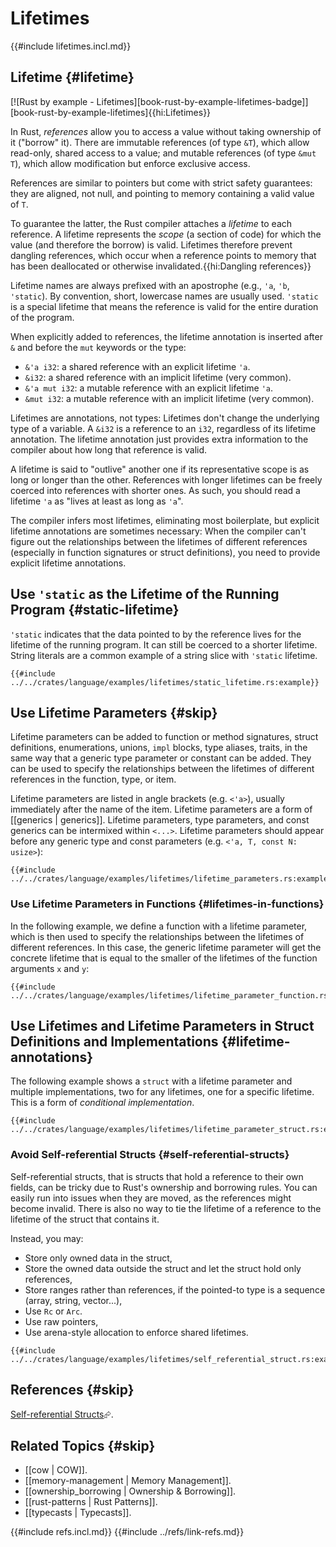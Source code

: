 # Lifetimes

{{#include lifetimes.incl.md}}

## Lifetime {#lifetime}

[![Rust by example - Lifetimes][book-rust-by-example-lifetimes-badge]][book-rust-by-example-lifetimes]{{hi:Lifetimes}}

In Rust, _references_ allow you to access a value without taking ownership of it ("borrow" it). There are immutable references (of type `&T`), which allow read-only, shared access to a value; and mutable references (of type `&mut T`), which allow modification but enforce exclusive access.

References are similar to pointers but come with strict safety guarantees: they are aligned, not null, and pointing to memory containing a valid value of `T`.

To guarantee the latter, the Rust compiler attaches a _lifetime_ to each reference. A lifetime represents the _scope_ (a section of code) for which the value (and therefore the borrow) is valid. Lifetimes therefore prevent dangling references, which occur when a reference points to memory that has been deallocated or otherwise invalidated.{{hi:Dangling references}}

Lifetime names are always prefixed with an apostrophe (e.g., `'a`, `'b`, `'static`). By convention, short, lowercase names are usually used. `'static` is a special lifetime that means the reference is valid for the entire duration of the program.

When explicitly added to references, the lifetime annotation is inserted after `&` and before the `mut` keywords or the type:

- `&'a i32`: a shared reference with an explicit lifetime `'a`.
- `&i32`: a shared reference with an implicit lifetime (very common).
- `&'a mut i32`: a mutable reference with an explicit lifetime `'a`.
- `&mut i32`: a mutable reference with an implicit lifetime (very common).

Lifetimes are annotations, not types: Lifetimes don't change the underlying type of a variable. A `&i32` is a reference to an `i32`, regardless of its lifetime annotation. The lifetime annotation just provides extra information to the compiler about how long that reference is valid.

A lifetime is said to "outlive" another one if its representative scope is as long or longer than the other. References with longer lifetimes can be freely coerced into references with shorter ones. As such, you should read a lifetime `'a` as "lives at least as long as `'a`".

The compiler infers most lifetimes, eliminating most boilerplate, but explicit lifetime annotations are sometimes necessary: When the compiler can't figure out the relationships between the lifetimes of different references (especially in function signatures or struct definitions), you need to provide explicit lifetime annotations.

## Use `'static` as the Lifetime of the Running Program {#static-lifetime}

`'static` indicates that the data pointed to by the reference lives for the lifetime of the running program. It can still be coerced to a shorter lifetime. String literals are a common example of a string slice with `'static` lifetime.

```rust,editable
{{#include ../../crates/language/examples/lifetimes/static_lifetime.rs:example}}
```

## Use Lifetime Parameters {#skip}

Lifetime parameters can be added to function or method signatures, struct definitions, enumerations, unions, `impl` blocks, type aliases, traits, in the same way that a generic type parameter or constant can be added. They can be used to specify the relationships between the lifetimes of different references in the function, type, or item.

Lifetime parameters are listed in angle brackets (e.g. `<'a>`), usually immediately after the name of the item. Lifetime parameters are a form of [[generics | generics]]. Lifetime parameters, type parameters, and const generics can be intermixed within `<...>`. Lifetime parameters should appear before any generic type and const parameters (e.g. `<'a, T, const N: usize>`):

```rust,editable
{{#include ../../crates/language/examples/lifetimes/lifetime_parameters.rs:example}}
```

### Use Lifetime Parameters in Functions {#lifetimes-in-functions}

In the following example, we define a function with a lifetime parameter, which is then used to specify the relationships between the lifetimes of different references. In this case, the generic lifetime parameter will get the concrete lifetime that is equal to the smaller of the lifetimes of the function arguments `x` and `y`:

```rust,editable
{{#include ../../crates/language/examples/lifetimes/lifetime_parameter_function.rs:example}}
```

## Use Lifetimes and Lifetime Parameters in Struct Definitions and Implementations {#lifetime-annotations}

The following example shows a `struct` with a lifetime parameter and multiple implementations, two for any lifetimes, one for a specific lifetime.
This is a form of _conditional implementation_.

```rust,editable
{{#include ../../crates/language/examples/lifetimes/lifetime_parameter_struct.rs:example}}
```

### Avoid Self-referential Structs {#self-referential-structs}

Self-referential structs, that is structs that hold a reference to their own fields, can be tricky due to Rust's ownership and borrowing rules. You can easily run into issues when they are moved, as the references might become invalid. There is also no way to tie the lifetime of a reference to the lifetime of the struct that contains it.

Instead, you may:

- Store only owned data in the struct,
- Store the owned data outside the struct and let the struct hold only references,
- Store ranges rather than references, if the pointed-to type is a sequence (array, string, vector...),
- Use `Rc` or `Arc`.
- Use raw pointers,
- Use arena-style allocation to enforce shared lifetimes.

```rust,editable
{{#include ../../crates/language/examples/lifetimes/self_referential_struct.rs:example}}
```

## References {#skip}

[Self-referential Structs](https://ksnll.github.io/rust-self-referential-structs)⮳.

## Related Topics {#skip}

- [[cow | COW]].
- [[memory-management | Memory Management]].
- [[ownership_borrowing | Ownership & Borrowing]].
- [[rust-patterns | Rust Patterns]].
- [[typecasts | Typecasts]].

{{#include refs.incl.md}}
{{#include ../refs/link-refs.md}}

<div class="hidden">
</div>
